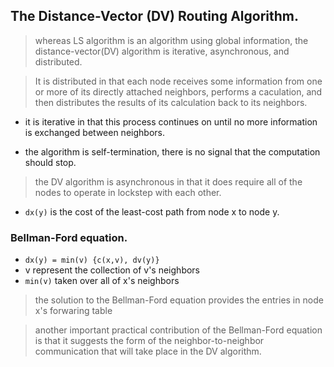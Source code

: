 ## The Distance-Vector (DV) Routing Algorithm.

> whereas LS algorithm is an algorithm using global information, the distance-vector(DV) algorithm is iterative, asynchronous, and distributed.

> It is distributed in that each node receives some information from one or more of its directly attached neighbors, 
> performs a caculation, and then distributes the results of its calculation back to its neighbors.

- it is iterative in that this process continues on until no more information is exchanged between neighbors.

- the algorithm is self-termination, there is no signal that the computation should stop.

> the DV algorithm is asynchronous in that it does require all of the nodes to operate in lockstep with each other.

- `dx(y)` is the cost of the least-cost path from node x to node y.

### Bellman-Ford equation.
- `dx(y) = min(v) {c(x,v), dv(y)}`
- v represent the collection of v's neighbors
- `min(v)` taken over all of x's neighbors

> the solution to the Bellman-Ford equation provides the entries in node x's forwaring table

> another important practical contribution of the Bellman-Ford equation is that it suggests the form of the neighbor-to-neighbor communication 
> that will take place in the DV algorithm.
